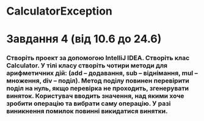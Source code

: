 # CalculatorException
# Завдання 4 (від 10.6 до 24.6) 
### Створіть проект за допомогою IntelliJ IDEA. Створіть клас Calculator. У тілі класу створіть чотири методи для арифметичних дій: (add – додавання, sub – віднімання, mul – множення, div – поділ). Метод поділу повинен перевірити поділ на нуль, якщо перевірка не проходить, згенерувати виняток. Користувач вводить значення, над якими хоче зробити операцію та вибрати саму операцію. У разі виникнення помилок повинні викидатися винятки.

